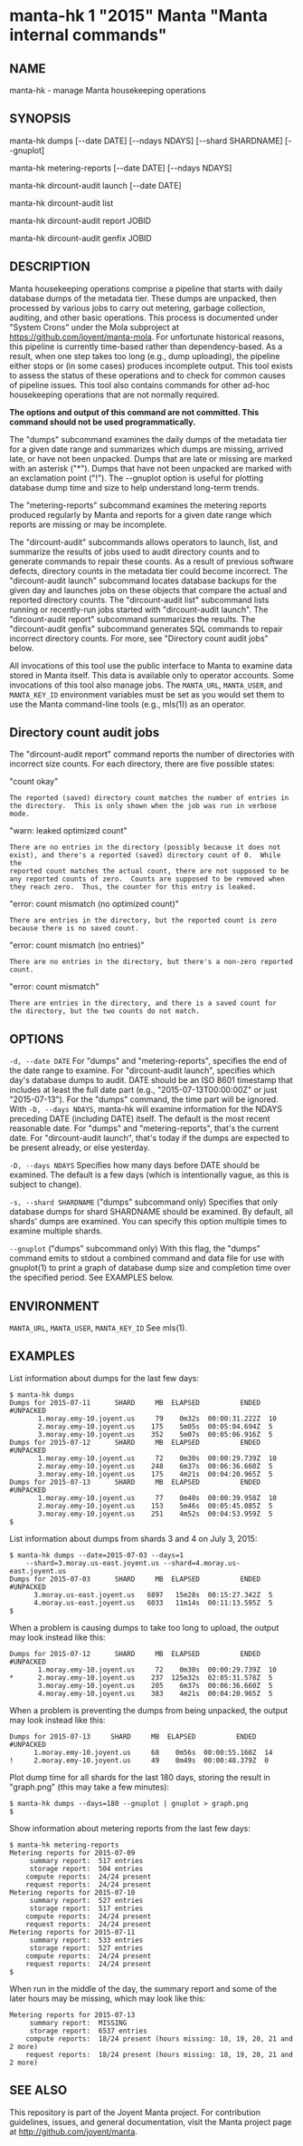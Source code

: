 # manta-hk 1 "2015" Manta "Manta internal commands"

## NAME

manta-hk - manage Manta housekeeping operations

## SYNOPSIS

manta-hk dumps [--date DATE] [--ndays NDAYS] [--shard SHARDNAME]
    [--gnuplot]

manta-hk metering-reports [--date DATE] [--ndays NDAYS]

manta-hk dircount-audit launch [--date DATE]

manta-hk dircount-audit list 

manta-hk dircount-audit report JOBID

manta-hk dircount-audit genfix JOBID

## DESCRIPTION

Manta housekeeping operations comprise a pipeline that starts with daily
database dumps of the metadata tier.  These dumps are unpacked, then processed
by various jobs to carry out metering, garbage collection, auditing, and other
basic operations.  This process is documented under "System Crons" under the
Mola subproject at https://github.com/joyent/manta-mola.  For unfortunate
historical reasons, this pipeline is currently time-based rather than
dependency-based.  As a result, when one step takes too long (e.g., dump
uploading), the pipeline either stops or (in some cases) produces incomplete
output.  This tool exists to assess the status of these operations and to check
for common causes of pipeline issues.  This tool also contains commands for
other ad-hoc housekeeping operations that are not normally required.

**The options and output of this command are not committed.  This command should
not be used programmatically.**

The "dumps" subcommand examines the daily dumps of the metadata tier for a given
date range and summarizes which dumps are missing, arrived late, or have not
been unpacked.  Dumps that are late or missing are marked with an asterisk
("\*").  Dumps that have not been unpacked are marked with an exclamation point
("!").  The --gnuplot option is useful for plotting database dump time and size
to help understand long-term trends.

The "metering-reports" subcommand examines the metering reports produced
regularly by Manta and reports for a given date range which reports are missing
or may be incomplete.

The "dircount-audit" subcommands allows operators to launch, list, and summarize
the results of jobs used to audit directory counts and to generate commands to
repair these counts.  As a result of previous software defects, directory counts
in the metadata tier could become incorrect.  The "dircount-audit launch"
subcommand locates database backups for the given day and launches jobs on these
objects that compare the actual and reported directory counts.  The
"dircount-audit list" subcommand lists running or recently-run jobs started with
"dircount-audit launch".  The "dircount-audit report" subcommand summarizes the
results.  The "dircount-audit genfix" subcommand generates SQL commands to
repair incorrect directory counts.  For more, see "Directory count audit jobs"
below.

All invocations of this tool use the public interface to Manta to examine data
stored in Manta itself.  This data is available only to operator accounts.  Some
invocations of this tool also manage jobs.  The `MANTA_URL`, `MANTA_USER`, and
`MANTA_KEY_ID` environment variables must be set as you would set them to use
the Manta command-line tools (e.g., mls(1)) as an operator.


## Directory count audit jobs

The "dircount-audit report" command reports the number of directories with
incorrect size counts.  For each directory, there are five possible states:

"count okay"

    The reported (saved) directory count matches the number of entries in
    the directory.  This is only shown when the job was run in verbose
    mode.

"warn: leaked optimized count"

    There are no entries in the directory (possibly because it does not
    exist), and there's a reported (saved) directory count of 0.  While the
    reported count matches the actual count, there are not supposed to be
    any reported counts of zero.  Counts are supposed to be removed when
    they reach zero.  Thus, the counter for this entry is leaked.

"error: count mismatch (no optimized count)"

    There are entries in the directory, but the reported count is zero
    because there is no saved count.

"error: count mismatch (no entries)"

    There are no entries in the directory, but there's a non-zero reported
    count.

"error: count mismatch"

    There are entries in the directory, and there is a saved count for
    the directory, but the two counts do not match.


## OPTIONS

`-d, --date DATE`
  For "dumps" and "metering-reports", specifies the end of the date range to
  examine.  For "dircount-audit launch", specifies which day's database dumps to
  audit.  DATE should be an ISO 8601 timestamp that includes at least the full
  date part (e.g., "2015-07-13T00:00:00Z" or just "2015-07-13").  For the
  "dumps" command, the time part will be ignored.  With `-D, --days NDAYS`,
  manta-hk will examine information for the NDAYS preceding DATE (including
  DATE) itself.  The default is the most recent reasonable date.  For "dumps"
  and "metering-reports", that's the current date.  For "dircount-audit launch",
  that's today if the dumps are expected to be present already, or else
  yesterday.

`-D, --days NDAYS`
  Specifies how many days before DATE should be examined.  The default is a few
  days (which is intentionally vague, as this is subject to change).

`-s, --shard SHARDNAME`
  ("dumps" subcommand only) Specifies that only database dumps for shard
  SHARDNAME should be examined.  By default, all shards' dumps are examined.
  You can specify this option multiple times to examine multiple shards.

`--gnuplot`
  ("dumps" subcommand only) With this flag, the "dumps" command emits to stdout
  a combined command and data file for use with gnuplot(1) to print a graph of
  database dump size and completion time over the specified period.  See
  EXAMPLES below.


## ENVIRONMENT

`MANTA_URL`, `MANTA_USER`, `MANTA_KEY_ID`
  See mls(1).


## EXAMPLES

List information about dumps for the last few days:

    $ manta-hk dumps
    Dumps for 2015-07-11      SHARD     MB  ELAPSED          ENDED  #UNPACKED
           1.moray.emy-10.joyent.us     79    0m32s  00:00:31.222Z  10
           2.moray.emy-10.joyent.us    175    5m05s  00:05:04.694Z  5
           3.moray.emy-10.joyent.us    352    5m07s  00:05:06.916Z  5
    Dumps for 2015-07-12      SHARD     MB  ELAPSED          ENDED  #UNPACKED
           1.moray.emy-10.joyent.us     72    0m30s  00:00:29.739Z  10
           2.moray.emy-10.joyent.us    248    6m37s  00:06:36.660Z  5
           3.moray.emy-10.joyent.us    175    4m21s  00:04:20.965Z  5
    Dumps for 2015-07-13      SHARD     MB  ELAPSED          ENDED  #UNPACKED
           1.moray.emy-10.joyent.us     77    0m40s  00:00:39.958Z  10
           2.moray.emy-10.joyent.us    153    5m46s  00:05:45.085Z  5
           3.moray.emy-10.joyent.us    251    4m52s  00:04:53.959Z  5
    $

List information about dumps from shards 3 and 4 on July 3, 2015:

    $ manta-hk dumps --date=2015-07-03 --days=1 
        --shard=3.moray.us-east.joyent.us --shard=4.moray.us-east.joyent.us
    Dumps for 2015-07-03      SHARD     MB  ELAPSED          ENDED  #UNPACKED
          3.moray.us-east.joyent.us   6897   15m28s  00:15:27.342Z  5
          4.moray.us-east.joyent.us   6033   11m14s  00:11:13.595Z  5
    $

When a problem is causing dumps to take too long to upload, the output may look
instead like this:

    Dumps for 2015-07-12      SHARD     MB  ELAPSED          ENDED  #UNPACKED
           1.moray.emy-10.joyent.us     72    0m30s  00:00:29.739Z  10
    *      2.moray.emy-10.joyent.us    237  125m32s  02:05:31.578Z  5
           3.moray.emy-10.joyent.us    205    6m37s  00:06:36.660Z  5
           4.moray.emy-10.joyent.us    383    4m21s  00:04:20.965Z  5

When a problem is preventing the dumps from being unpacked, the output may look
instead like this:

    Dumps for 2015-07-13     SHARD     MB  ELAPSED          ENDED  #UNPACKED
          1.moray.emy-10.joyent.us     68    0m56s  00:00:55.160Z  14
    !     2.moray.emy-10.joyent.us     49    0m49s  00:00:48.379Z  0

Plot dump time for all shards for the last 180 days, storing the result in
"graph.png" (this may take a few minutes):

    $ manta-hk dumps --days=180 --gnuplot | gnuplot > graph.png
    $

Show information about metering reports from the last few days:

    $ manta-hk metering-reports
    Metering reports for 2015-07-09
         summary report:  517 entries
         storage report:  504 entries
        compute reports:  24/24 present
        request reports:  24/24 present
    Metering reports for 2015-07-10
         summary report:  527 entries
         storage report:  517 entries
        compute reports:  24/24 present
        request reports:  24/24 present
    Metering reports for 2015-07-11
         summary report:  533 entries
         storage report:  527 entries
        compute reports:  24/24 present
        request reports:  24/24 present
    $

When run in the middle of the day, the summary report and some of the later
hours may be missing, which may look like this:

    Metering reports for 2015-07-13
         summary report:  MISSING
         storage report:  6537 entries
        compute reports:  18/24 present (hours missing: 18, 19, 20, 21 and 2 more)
        request reports:  18/24 present (hours missing: 18, 19, 20, 21 and 2 more)


## SEE ALSO

This repository is part of the Joyent Manta project.  For contribution
guidelines, issues, and general documentation, visit the 
Manta project page at http://github.com/joyent/manta.
